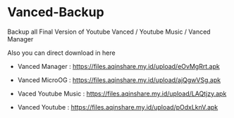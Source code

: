 # Vanced-Backup
Backup all Final Version of Youtube Vanced / Youtube Music / Vanced Manager 

Also you can direct download in here

- Vanced Manager : https://files.aqinshare.my.id/upload/eOvMgRrt.apk

- Vanced MicroOG : https://files.aqinshare.my.id/upload/ajQgwVSg.apk

- Vaced Youtube Music : https://files.aqinshare.my.id/upload/LAQtjzy.apk

- Vanced Youtube  : https://files.aqinshare.my.id/upload/pOdxLknV.apk
